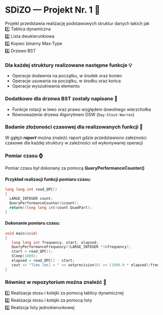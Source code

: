 # SDiZO —  Projekt Nr. 1 🏁
Projekt przedstawia realizację podstawowych struktur danych takich jak  
1️⃣ Tablica dynamiczna  
2️⃣ Lista dwukierunkiowa  
3️⃣ Kopiec binarny Max-Type  
4️⃣ Drzewo BST   
### Dla każdej struktury realizowane następne funkcje 💡
- Operacje dodawnia na początku, w środek oraz koniec
- Operacje usuwania na początku, w środku oraz końca 
- Operacje wyszukiwania elementu
### Dodatkowo dla drzewa BST zostały napisane 🔧
- Funkcje rotacji w lewo oraz prawo względem dowolnego wierzchołka
- Równoważenie drzewa Algorytmem DSW (``Day-Stout-Warren``)
### Badanie złożoności czasowej dla realizowanych funkcji 📝
W gąłęzi ***raport*** można znaleźć raport gdzie przedstawiono załeżności czasowe dla każdej struktury w zależności od wykonywanej operacji
### Pomiar czasu ⌚
Pomiar czasu był dokonany za pomocą **QueryPerformanceCounter()**
#### Przykład realizacji funkcji pomiaru czasu:
```c++
long long int read_QPC()
{
  LARGE_INTEGER count;
  QueryPerformanceCounter(&count);
  return((long long int)count.QuadPart);
}
```
#### Dokonanie pomiaru czasu: 
```c++
void main(void)
{
   long long int frequency, start, elapsed;
   QueryPerformanceFrequency((LARGE_INTEGER *)&frequency);
   start = read_QPC();
   Sleep(1000); 
   elapsed = read_QPC() - start;
   cout << "Time [ms] = " << setprecision(0) << (1000.0 * elapsed)/frequency << endl;
} 
```
### Równiez w repozytorium można znaleźć 🔎
1️⃣ Realizacja stosu i kolejki za pomocą tablicy dynamicznej  
2️⃣ Realizacja stosu i kolejki za pomocą listy  
3️⃣ Realizcja listy jednokierunkowej  
